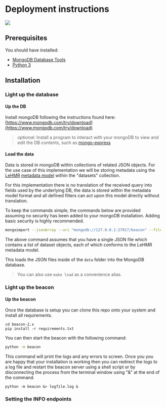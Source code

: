 # Deployment instructions

[![](https://mermaid.ink/img/pako:eNp1U01vgzAM_Ssop01qdtiRw6RRWm1SD91WJk2lhxRMGw0SFEg_VvW_z4EE2pX15Lz3bD_b9EQSmQLxyUaxcuvN3mPh4S-qQC0z5meMagyb98pSr5bYc5HKPS3YgRf8B5Cwiue5k2DWDrNfFou5QS0fBneWT1nN1qwCL7TB6j4WVoTI8ktq5RmRzRzLotR1Zy2F6ruWZQdb1eSQQG4lGc-BggFa2Eo-x1NXQzDzsngwnV4kmufKGar0ut3RmwZ1bDG3Ko_SJ5y_B52jhsDJe6aPuoJrYIkU9PHh0JN2j01-GFzjYXBbFkTqjA7VrhXjgosN1fy6VvR_jei2u-0cDc5j9WYfPehmcAtpmYtOnVNzcG8mWYo2Lzoa1BRorjc0YJbRHcs5fiVSXc_WpDTJeMfBTeLhHf9nDTYgI1KAKhhP8S9yMnBM6i0UEBMfQwEaN5vHJBZnlOoSXcAk5WiF-LXSMCJM1_LjKBL3bjUhZ2i_aMHzL0zOAvw)](https://mermaid.live/edit#pako:eNp1U01vgzAM_Ssop01qdtiRw6RRWm1SD91WJk2lhxRMGw0SFEg_VvW_z4EE2pX15Lz3bD_b9EQSmQLxyUaxcuvN3mPh4S-qQC0z5meMagyb98pSr5bYc5HKPS3YgRf8B5Cwiue5k2DWDrNfFou5QS0fBneWT1nN1qwCL7TB6j4WVoTI8ktq5RmRzRzLotR1Zy2F6ruWZQdb1eSQQG4lGc-BggFa2Eo-x1NXQzDzsngwnV4kmufKGar0ut3RmwZ1bDG3Ko_SJ5y_B52jhsDJe6aPuoJrYIkU9PHh0JN2j01-GFzjYXBbFkTqjA7VrhXjgosN1fy6VvR_jei2u-0cDc5j9WYfPehmcAtpmYtOnVNzcG8mWYo2Lzoa1BRorjc0YJbRHcs5fiVSXc_WpDTJeMfBTeLhHf9nDTYgI1KAKhhP8S9yMnBM6i0UEBMfQwEaN5vHJBZnlOoSXcAk5WiF-LXSMCJM1_LjKBL3bjUhZ2i_aMHzL0zOAvw)

## Prerequisites

You should have installed:

- [MongoDB Database Tools](https://www.mongodb.com/docs/database-tools/installation/installation/)
- [Python 3](https://www.python.org/downloads/)

## Installation

### Light up the database

#### Up the DB

Install mongoDB following the instructions found here:
[https://www.mongodb.com/try/download](https://www.mongodb.com/try/download)

> *optional*: Install a program to interact with your mongoDB to view and edit the DB contents, such as [mongo-express](https://github.com/mongo-express/mongo-express)


#### Load the data

Data is stored in mongoDB within collections of related JSON objects. For the use case of this implementation we will be storing metadata using the [LeHMR](https://lehmr.le.ac.uk/) [metadata model](https://www567.lamp.le.ac.uk/LeHMR_Dev/LeHMR/BeaconAPI/schema) within the "datasets" collection.

For this implementation there is no translation of the received query into fields used by the underlying DB, the data is stored within the metadata model format and all defined filters can act upon this model directly without translation.

To keep the commands simple, the commands below are provided assuming no security has been added to your mongoDB installation. Adding basic security is highly recommended.

```bash
mongoimport --jsonArray --uri "mongodb://127.0.0.1:27017/beacon" --file data/metadata*.json --collection datasets
```

The above command assumes that you have a single JSON file which contains a list of dataset objects, each of which conforms to the LeHMR metadata model.

This loads the JSON files inside of the `data` folder into the MongoDB database.

> You can also use `make load` as a convenience alias.


### Light up the beacon

#### Up the beacon

Once the database is setup you can clone this repo onto your system and install all requirements.

```
cd beacon-2.x
pip install -r requirements.txt
```

You can then start the beacon with the following command:

```bash
python -m beacon
```
This command will print the logs and any errors to screen. Once you you are happy that your installation is working then you can redirect the logs to a log file and restart the beacon server using a shell script or by disconnecting the process from the terminal window using "&" at the end of the command.

```
python -m beacon &> logfile.log &
```


### Setting the INFO endpoints



